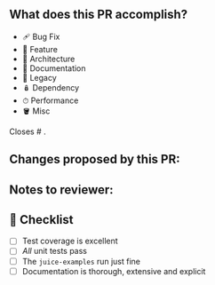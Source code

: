 <!--
Thank you for submitting a PR to juice!
-->

## What does this PR accomplish?

<!---
Delete all that do not apply:
-->

 * 🩹 Bug Fix
 * 🦚 Feature
 * 🧭 Architecture
 * 📙 Documentation
 * 🦣 Legacy
 * 🪆 Dependency
 * ⏱ Performance
 * 🪣 Misc

<!---
Mention the linked issue here.
This will magically close the issue once the PR is merged.
-->
Closes # .

## Changes proposed by this PR:

<!---
Tell the reviewer What changed, Why, and How were you able to accomplish that?
-->

## Notes to reviewer:

<!---
Leave a message to whoever is going to review this PR.
Mainly, pointers to review the PR, and how they can test it.
If things are still WIP or feedback on particulr impl details
are wanted, state them here too.
-->


## 📜 Checklist

 * [ ] Test coverage is excellent
 * [ ] _All_ unit tests pass
 * [ ] The `juice-examples` run just fine
 * [ ] Documentation is thorough, extensive and explicit
